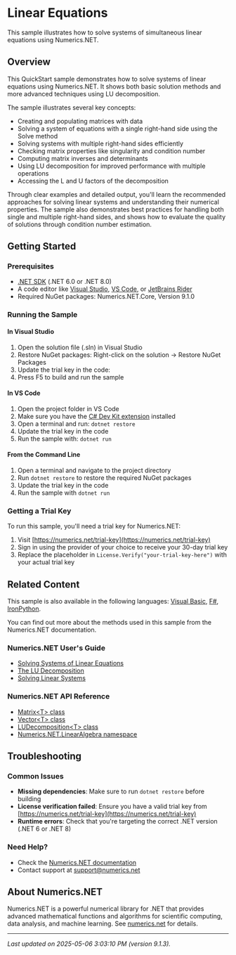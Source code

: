 # Linear Equations

This sample illustrates how to solve systems of simultaneous linear equations using Numerics.NET.

## Overview

This QuickStart sample demonstrates how to solve systems of linear equations using Numerics.NET. It shows both 
basic solution methods and more advanced techniques using LU decomposition.

The sample illustrates several key concepts:
- Creating and populating matrices with data
- Solving a system of equations with a single right-hand side using the Solve method
- Solving systems with multiple right-hand sides efficiently
- Checking matrix properties like singularity and condition number
- Computing matrix inverses and determinants
- Using LU decomposition for improved performance with multiple operations
- Accessing the L and U factors of the decomposition

Through clear examples and detailed output, you'll learn the recommended approaches for solving
linear systems and understanding their numerical properties. The sample also demonstrates best
practices for handling both single and multiple right-hand sides, and shows how to evaluate the
quality of solutions through condition number estimation.


## Getting Started

### Prerequisites

- [.NET SDK](https://dotnet.microsoft.com/download) (.NET 6.0 or .NET 8.0)
- A code editor like [Visual Studio](https://visualstudio.microsoft.com/), [VS Code](https://code.visualstudio.com/), or [JetBrains Rider](https://www.jetbrains.com/rider/)
- Required NuGet packages: Numerics.NET.Core, Version 9.1.0

### Running the Sample

#### In Visual Studio
1. Open the solution file (.sln) in Visual Studio
2. Restore NuGet packages: Right-click on the solution → Restore NuGet Packages
3. Update the trial key in the code:
4. Press F5 to build and run the sample

#### In VS Code

1. Open the project folder in VS Code
2. Make sure you have the [C# Dev Kit extension](https://marketplace.visualstudio.com/items?itemName=ms-dotnettools.csdevkit) installed
3. Open a terminal and run: `dotnet restore`
4. Update the trial key in the code 
5. Run the sample with: `dotnet run`

#### From the Command Line

1. Open a terminal and navigate to the project directory
2. Run `dotnet restore` to restore the required NuGet packages
3. Update the trial key in the code
4. Run the sample with `dotnet run`

### Getting a Trial Key

To run this sample, you'll need a trial key for Numerics.NET:

1. Visit [https://numerics.net/trial-key](https://numerics.net/trial-key)
2. Sign in using the provider of your choice to receive your 30-day trial key
3. Replace the placeholder in `License.Verify("your-trial-key-here")` with your actual trial key

## Related Content

This sample is also available in the following languages: 
[Visual Basic](https://github.com/NumericsDotNet/quickstart-visualbasic/tree/net462/linear-algebra/solving-equations-and-least-squares/linear-equations), [F#](https://github.com/NumericsDotNet/quickstart-fsharp/tree/net462/linear-algebra/solving-equations-and-least-squares/linear-equations), [IronPython](https://github.com/NumericsDotNet/quickstart-ironpython/tree/net462/linear-algebra/solving-equations-and-least-squares/linear-equations).

You can find out more about the methods used in this sample from the Numerics.NET documentation.

### Numerics.NET User's Guide

- [Solving Systems of Linear Equations](https://numerics.net/documentation/latest/vector-and-matrix/matrices/solving-systems-of-linear-equations)
- [The LU Decomposition](https://numerics.net/documentation/latest/vector-and-matrix/matrix-decompositions/lu-decomposition)
- [Solving Linear Systems](https://numerics.net/documentation/latest/vector-and-matrix/matrix-decompositions/solving-linear-systems)

### Numerics.NET API Reference

- [Matrix&lt;T&gt; class](https://numerics.net/documentation/latest/reference/numerics.net.matrix-1)
- [Vector&lt;T&gt; class](https://numerics.net/documentation/latest/reference/numerics.net.vector-1)
- [LUDecomposition&lt;T&gt; class](https://numerics.net/documentation/latest/reference/numerics.net.linearalgebra.ludecomposition-1)
- [Numerics.NET.LinearAlgebra namespace](https://numerics.net/documentation/latest/reference/numerics.net.linearalgebra)


## Troubleshooting

### Common Issues

- **Missing dependencies**: Make sure to run `dotnet restore` before building
- **License verification failed**: Ensure you have a valid trial key from [https://numerics.net/trial-key](https://numerics.net/trial-key)
- **Runtime errors**: Check that you're targeting the correct .NET version (.NET 6 or .NET 8)

### Need Help?

- Check the [Numerics.NET documentation](https://numerics.net/documentation/)
- Contact support at [support@numerics.net](mailto:support@numerics.net?subject=LinearEquations%20QuickStart%20Sample%20%28C%23%29)

## About Numerics.NET

Numerics.NET is a powerful numerical library for .NET that provides advanced mathematical 
functions and algorithms for scientific computing, data analysis, and machine learning.
See [numerics.net](https://numerics.net) for details.

---

_Last updated on 2025-05-06 3:03:10 PM (version 9.1.3)._
